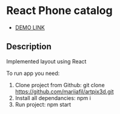 # React Phone catalog
-  [DEMO LINK](https://mariiafil.github.io/artpix3d/#/order)

## Description
Implemented layout using React

To run app you need:

1. Clone project from Github: git clone https://github.com/mariiafil/artpix3d.git
2. Install all dependancies: npm i
3. Run project: npm start
